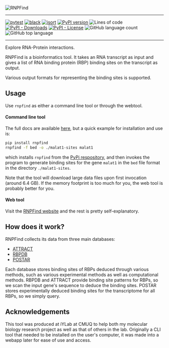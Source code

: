 ![RNPFind](images/rnpfind-logo-transparent.png "RNPFind - Explore RNA-Protein
interactions")

---------------------------------------------------------------------------

[![pytest](https://github.com/mnahinkhan/rnpfind/actions/workflows/python-package.yml/badge.svg)](https://github.com/mnahinkhan/rnpfind/actions/workflows/python-package.yml)
[![black](https://github.com/mnahinkhan/rnpfind/actions/workflows/black-check.yml/badge.svg)](https://github.com/mnahinkhan/rnpfind/actions/workflows/black-check.yml)
[![isort](https://github.com/mnahinkhan/rnpfind/actions/workflows/isort-check.yml/badge.svg)](https://github.com/mnahinkhan/rnpfind/actions/workflows/isort-check.yml)
[![PyPI version](https://badge.fury.io/py/rnpfind.svg)](https://badge.fury.io/py/rnpfind)
![Lines of code](https://img.shields.io/tokei/lines/github/mnahinkhan/rnpfind)
[![PyPI - Downloads](https://img.shields.io/pypi/dw/rnpfind)](https://pypi.org/project/rnpfind/)
[![PyPI - License](https://img.shields.io/pypi/l/rnpfind)](cli/LICENSE)
![GitHub language count](https://img.shields.io/github/languages/count/mnahinkhan/rnpfind)
![GitHub top language](https://img.shields.io/github/languages/top/mnahinkhan/rnpfind)

--------------------------------------------------------------------------

Explore RNA-Protein interactions.

RNPFind is a bioinformatics tool. It takes an RNA transcript as input and gives
a list of RNA binding protein (RBP) binding sites on the transcript as output.

Various output formats for representing the binding sites is supported.


## Usage
Use `rnpfind` as either a command line tool or through the webtool.

#### Command line tool
The full docs are available [here](cli/README.md), but a quick example for
installation and use is:

```bash
pip install rnpfind
rnpfind -f bed -o ./malat1-sites malat1
```

which installs `rnpfind` from the
[PyPi respository](https://pypi.org/project/rnpfind/), and then invokes the
program to generate binding sites for the gene `malat1` in the `bed` file format
in the directory `./malat1-sites`.


Note that the tool will download large data files upon first invocation (around
6.4 GB). If the memory footprint is too much for you, the web tool is probably
better for you.


#### Web tool
Visit the [RNPFind website](https://rnpfind.com) and the rest is pretty
self-explanatory.


## How does it work?
RNPFind collects its data from three main databases:

 - [ATTRACT](https://attract.cnic.es)
 - [RBPDB](http://rbpdb.ccbr.utoronto.ca)
 - [POSTAR](http://postar.ncrnalab.org)

Each database stores binding sites of RBPs deduced through various
methods, such as various experimental methods as well as computational methods.
RBPDB and ATTRACT provide binding site patterns for RBPs, so we scan the input
gene's sequence to deduce the binding sites. POSTAR stores experimentally
deduced binding sites for the transcriptome for all RBPs, so we simply query.


## Acknowledgements
This tool was produced at iYLab at CMUQ to help both my molecular biology
research project as well as that of others in the lab. Originally a CLI tool
that needed to be installed on the user's computer, it was made into a webapp
later for ease of use and access.
